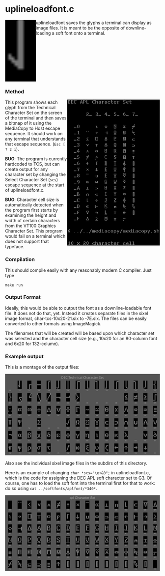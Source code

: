 # uplineloadfont.c

<img width=100 src="char-tcs.gif" align="left">

uplineloadfont saves the glyphs a terminal can display as image files. It is meant to be the opposite of downline-loading a soft font onto a terminal. 

<br clear="all"/>

### Method

<img src="uplineloadfont.png" align="right">

This program shows each glyph from the Technical Character Set on the
screen of the terminal and then saves a bitmap of it using the MediaCopy to Host
escape sequence. It should work on any terminal that understands that escape sequence. 
(`Esc [ ? 2 i`).

**BUG**: The program is currently hardcoded to TCS, but can create output for any character set by changing the Select Character Set (`scs`) escape sequence at the start of uplineloadfont.c. 

**BUG**: Character cell size is automatically detected when the program first starts by examining the height and width of certain characters from the VT100 Graphics Character Set. This program would fail on a terminal which does not support that typeface.

### Compilation 

This should compile easily with any reasonably modern C compiler.
Just type
```
make run
```

### Output Format

Ideally, this would be able to output the font as a downline-loadable
font file. It does not do that, yet. Instead it creates separate files
in the sixel image format, char-tcs-10x20-21.six to -7E.six. The files
can be easily converted to other formats using ImageMagick.

The filenames that will be created will be based upon which character set was selected and the character cell size (e.g., 10x20 for an 80-column font and 6x20 for 132-column).

### Example output

This is a montage of the output files:

![Grid of DEC Technical Character Set characters](tcs-montage.png "VT340 Technical Character Set 10x20")

Also see the individual sixel image files in the subdirs of this directory.

Here is an example of changing `char *scs="\e+&0";` in
uplineloadfont.c, which is the code for assigning the DEC APL soft
character set to G3. Of course, one has to load the soft font into the
terminal first for that to work: do so using `cat ../softfonts/aplfont/*340*`.

![Grid of DEC APL Character Set](apl-montage.png "VT340 APL Character Set 10x20")
